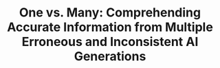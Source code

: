 ---
title: "One vs. Many: Comprehending Accurate Information from Multiple Erroneous and Inconsistent AI Generations"
categories: publications
# pdf : CHI2022-TaleBrush.pdf
link: https://arxiv.org/abs/2405.05581
authors: Yoonjoo Lee, Kihoon Son, Tae Soo Kim, Jisu Kim, John Joon Young Chung, Eytan Adar, Juho Kim
image: 2024_stupidtutor.png
# video: https://youtu.be/F_y6drm6af8 
venue : FAccT2024
type : full
# bibtex: "@inbook{chung2021talebrush,
# author = {Chung, John Joon Young and Kim, Wooseok and Yoo, Kang Min and Lee, Hwaran and Adar, Eytan and Chang, Minsuk},
# title = {TaleBrush: Sketching Stories with Generative Pretrained Language Models},
# year = {2024},
# publisher = {Association for Computing Machinery},
# address = {New York, NY, USA},
# booktitle = {Proceedings of the 2024 CHI Conference on Human Factors in Computing Systems}
# }"
layout: publications_single
# project_page: https://johnr0.github.io/publications/TaleBrush_CHI2022/
tags:
  - Large Language Models, Inconsistency, Reading Comprehension, Controlled Study
---